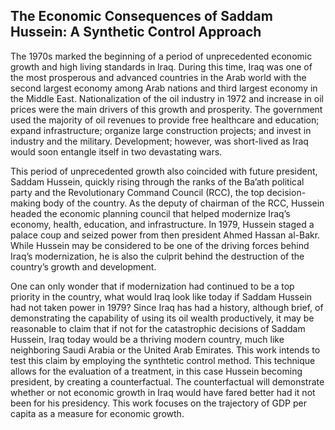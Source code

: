 ## The Economic Consequences of Saddam Hussein: A Synthetic Control Approach

The 1970s marked the beginning of a period of unprecedented economic growth and high living standards in Iraq. During this time, Iraq was one of the most prosperous and advanced countries in the Arab world with the second largest economy among Arab nations and third largest economy in the Middle East.  Nationalization of the oil industry in 1972 and increase in oil prices were the main drivers of this growth and prosperity. The government used the majority of oil revenues to provide free healthcare and education; expand infrastructure; organize large construction projects; and invest in industry and the military.  Development; however, was short-lived as Iraq would soon entangle itself in two devastating wars. 

This period of unprecedented growth also coincided with future president, Saddam Hussein, quickly rising through the ranks of the Ba’ath political party and the Revolutionary Command Council (RCC), the top decision-making body of the country. As the deputy of chairman of the RCC, Hussein headed the economic planning council that helped modernize Iraq’s economy, health, education, and infrastructure. In 1979, Hussein staged a palace coup and seized power from then president Ahmed Hassan al-Bakr. While Hussein may be considered to be one of the driving forces behind Iraq’s modernization, he is also the culprit behind the destruction of the country’s growth and development.

One can only wonder that if modernization had continued to be a top priority in the country, what would Iraq look like today if Saddam Hussein had not taken power in 1979? Since Iraq has had a history, although brief, of demonstrating the capability of using its oil wealth productively, it may be reasonable to claim that if not for the catastrophic decisions of Saddam Hussein, Iraq today would be a thriving modern country, much like neighboring Saudi Arabia or the United Arab Emirates. This work intends to test this claim by employing the synthtetic control method. This technique allows for the evaluation of a treatment, in this case Hussein becoming president, by creating a counterfactual. The counterfactual will demonstrate whether or not economic growth in Iraq would have fared better had it not been for his presidency. This work focuses on the trajectory of GDP per capita as a measure for economic growth.


